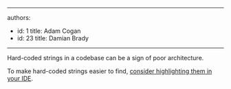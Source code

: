 

---
authors:
  - id: 1
    title: Adam Cogan
  - id: 23
    title: Damian Brady
---




<span class='intro'> <p>Hard-coded strings in a codebase can be a sign of poor architecture.</p> </span>

​To make hard-coded strings easier to find, <a href="/SoftwareDevelopment/RulesToBetterDotNETProjects/Pages/HlightStrings.aspx">consider highlighting them in your IDE</a>.


